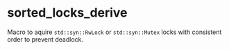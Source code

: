 # sorted_locks_derive

Macro to aquire `std::syn::RwLock` or `std::syn::Mutex` locks with consistent order to prevent deadlock.